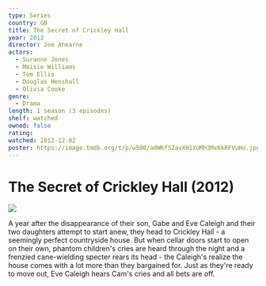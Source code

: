 ```yaml
---
type: Series
country: GB
title: The Secret of Crickley Hall
year: 2012
director: Joe Ahearne
actors:
  - Suranne Jones
  - Maisie Williams
  - Tom Ellis
  - Douglas Henshall
  - Olivia Cooke
genre:
  - Drama
length: 1 season (3 episodes)
shelf: watched
owned: false
rating:
watched: 2012-12-02
poster: https://image.tmdb.org/t/p/w500/a0WKfSZavXH1XUMh3MxKkRFVuHo.jpg
---
```


# The Secret of Crickley Hall (2012)

![](https://image.tmdb.org/t/p/w500/a0WKfSZavXH1XUMh3MxKkRFVuHo.jpg)

A year after the disappearance of their son, Gabe and Eve Caleigh and their two daughters attempt to start anew, they head to Crickley Hall - a seemingly perfect countryside house. But when cellar doors start to open on their own, phantom children's cries are heard through the night and a frenzied cane-wielding specter rears its head - the Caleigh's realize the house comes with a lot more than they bargained for. Just as they're ready to move out, Eve Caleigh hears Cam's cries and all bets are off.